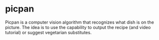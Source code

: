 # picpan
Picpan is a computer vision algorithm that recognizes what dish is on the picture. The idea is to use the capability to output the recipe (and video tutorial) or suggest vegetarian substitutes. 
